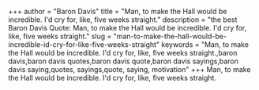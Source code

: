 +++
author = "Baron Davis"
title = "Man, to make the Hall would be incredible. I'd cry for, like, five weeks straight."
description = "the best Baron Davis Quote: Man, to make the Hall would be incredible. I'd cry for, like, five weeks straight."
slug = "man-to-make-the-hall-would-be-incredible-id-cry-for-like-five-weeks-straight"
keywords = "Man, to make the Hall would be incredible. I'd cry for, like, five weeks straight.,baron davis,baron davis quotes,baron davis quote,baron davis sayings,baron davis saying,quotes, sayings,quote, saying, motivation"
+++
Man, to make the Hall would be incredible. I'd cry for, like, five weeks straight.
